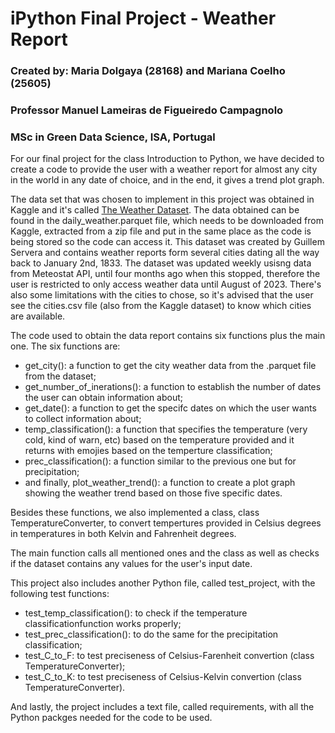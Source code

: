 # iPython Final Project - Weather Report                        
### Created by: Maria Dolgaya (28168) and Mariana Coelho (25605)  
### Professor Manuel Lameiras de Figueiredo Campagnolo            
### MSc in Green Data Science, ISA, Portugal 

For our final project for the class Introduction to Python, we have decided to create a code to provide the user with a weather report for almost any city in the world in any date of choice, and in the end, it gives a trend plot graph.

The data set that was chosen to implement in this project was obtained in Kaggle and it's called [The Weather Dataset](https://www.kaggle.com/datasets/guillemservera/global-daily-climate-data/data). The data obtained can be found in the daily_weather.parquet file, which needs to be downloaded from Kaggle, extracted from a zip file and put in the same place as the code is being stored so the code can access it. This dataset was created by Guillem Servera and contains weather reports form several cities dating all the way back to January 2nd, 1833. The dataset was updated weekly usisng data from Meteostat API, until four months ago when this stopped, therefore the user is restricted to only access weather data until August of 2023. There's also some limitations with the cities to chose, so it's advised that the user see the cities.csv file (also from the Kaggle dataset) to know which cities are available.

The code used to obtain the data report contains six functions plus the main one. The six functions are: 
- get_city(): a function to get the city weather data from the .parquet file from the dataset;
- get_number_of_inerations(): a function to establish the number of dates the user can obtain information about;
- get_date(): a function to get the specifc dates on which the user wants to collect information about;
- temp_classification(): a function that specifies the temperature (very cold, kind of warn, etc) based on the temperature provided and it returns with emojies based on the temperture classification;
- prec_classification(): a function similar to the previous one but for precipitation;
- and finally, plot_weather_trend(): a function to create a plot graph showing the weather trend based on those five specific dates.

Besides these functions, we also implemented a class, class TemperatureConverter, to convert tempertures provided in Celsius degrees in temperatures in both Kelvin and Fahrenheit degrees. 

The main function calls all mentioned ones and the class as well as checks if the dataset contains any values for the user's input date.   

This project also includes another Python file, called test_project, with the following test functions: 
- test_temp_classification(): to check if the temperature classificationfunction works properly; 
- test_prec_classification(): to do the same for the precipitation classification; 
- test_C_to_F: to test preciseness of Celsius-Farenheit convertion (class TemperatureConverter);
- test_C_to_K: to test preciseness of Celsius-Kelvin convertion (class TemperatureConverter).

And lastly, the project includes a text file, called requirements, with all the Python packges needed for the code to be used.





